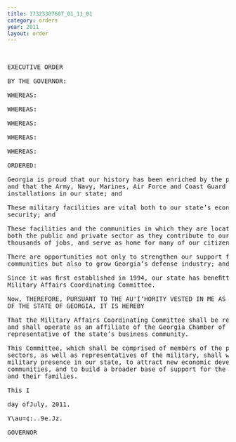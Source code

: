 ```yaml
---
title: 17323307607_01_11_01
category: orders
year: 2011
layout: order
---
```


<pre> 

EXECUTIVE ORDER

BY THE GOVERNOR:

WHEREAS:

WHEREAS:

WHEREAS:

WHEREAS:

WHEREAS:

ORDERED:

Georgia is proud that our history has been enriched by the presence of the military
and that the Army, Navy, Marines, Air Force and Coast Guard all currently have
installations in our state; and

These military facilities are vital both to our state’s economy and our natiOn’s
security; and

These facilities and the communities in which they are located deserve the support of
both the public and private sector as they contribute to our tax base, provide
thousands of jobs, and serve as home for many of our citizens; and

There are opportunities not only to strengthen our support for these military
communities but also to grow Georgia’s defense industry; and

Since it was ﬁrst established in 1994, our state has beneﬁtted from the work of the
Military Affairs Coordinating Committee.

Now, THEREFORE, PURSUANT TO THE AU'I‘HORITY VESTED IN ME AS GOVERNOR
OF THE STATE OF GEORGIA, IT IS HEREBY

That the Military Affairs Coordinating Committee shall be reappointed as of this day
and shall operate as an affiliate of the Georgia Chamber of Commerce as the leading
representative of the state’s business community.

This Committee, which shall be comprised of members of the public and private
sectors, as well as representatives of the military, shall work to maintain a strong
military presence in our state, to attract new economic development to our military
communities, and to build a broader base of support for the members of the military
and their families.

This I

day ofJuly, 2011.

Y\au=¢:..9e.Jz.

GOVERNOR

</pre>
